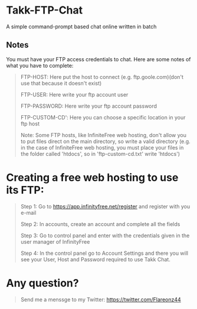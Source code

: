 # Takk-FTP-Chat
A simple command-prompt based chat online written in batch
## Notes
You must have your FTP access credentials to chat. Here are some notes of what you have to complete:
> FTP-HOST: Here put the host to connect (e.g. ftp.goole.com)(don't use that because it doesn't exist)
>
> FTP-USER: Here write your ftp account user
>
> FTP-PASSWORD: Here write your ftp account password
>
> FTP-CUSTOM-CD': Here you can choose a specific location in your ftp host
>
> Note: Some FTP hosts, like InfiniteFree web hosting, don't allow you to put files direct on the main directory, so write a valid directory (e.g. in the case of InfiniteFree web hosting, you must place your files in the folder called 'htdocs', so in 'ftp-custom-cd.txt' write 'htdocs')
# Creating a free web hosting to use its FTP:
> Step 1:
> Go to https://app.infinityfree.net/register and register with you e-mail
>
> Step 2:
> In accounts, create an account and complete all the fields
>
> Step 3:
> Go to control panel and enter with the credentials given in the user manager of InfinityFree
>
> Step 4:
> In the control panel go to Account Settings and there you will see your User, Host and Password required to use Takk Chat.

# Any question?
> Send me a menssge to my Twitter: https://twitter.com/Flareonz44
